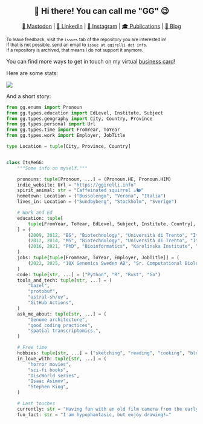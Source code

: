 <!-- markdownlint-disable MD033 MD041 -->

<h2 align="center">
 👋 Hi there! You can call me "GG" 😉
</h2>

<p align="center">
  <a style="border-radius: 50%;" href="https://genomic.social/@ggirelli" target="_blank" title="GirelliGabriele">🐘 Mastodon</a> |
  <a style="border-radius: 50%;" href="https://www.linkedin.com/in/ggirelli" target="_blank" title="ggirelli">👔 LinkedIn</a> |
  <a style="border-radius: 50%;" href="https://www.instagram.com/ggirelli" target="_blank" title="ggirelli">🎨 Instagram</a> |
  <a style="border-radius: 50%;" href="https://scholar.google.se/citations?user=doYZ7JgAAAAJ" target="_blank" title="Google Scholar">🎓 Publications</a> |
  <a style="border-radius: 50%;" href="https://ggirelli.info/blog/" target="_blank" title="Filopoe">🚀 Blog</a>
</p>

<p>
  <small>
    To leave feedback, visit the <code>issues</code> tab of the repository you are interested in!<br/>
    If that is not possible, send an email to <code>issue at ggirelli dot info</code>.<br/>
    If a repository is archived, that means I do not support it anymore.
  </small>
</p>

You can find more ways to get in touch on my virtual [business card]!

Here are some stats:

![](https://nirzak-streak-stats.vercel.app/?user=ggirelli&theme=dark&hide_border=false)

And a short story:
```python
from gg.enums import Pronoun
from gg.types.education import EdLevel, Institute, Subject
from gg.types.geography import City, Country, Province
from gg.types.personal import Url
from gg.types.time import FromYear, ToYear
from gg.types.work import Employer, JobTitle

type Location = tuple[City, Province, Country]


class ItsMeGG:
    """Some info on myself."""

    pronouns: tuple[Pronoun, ...] = (Pronoun.HE, Pronoun.HIM)
    indie_website: Url = "https://ggirelli.info"
    spirit_animal: str = "Caffeinated squirrel ☕🐿️"
    hometown: Location = ("Bussolengo", "Verona", "Italia")
    lives_in: Location = ("Sundbyberg", "Stockholm", "Sverige")

    # Work and Ed
    education: tuple[
        tuple[FromYear, ToYear, EdLevel, Subject, Institute, Country], ...
    ] = (
        (2009, 2012, "BS", "Biotechnology", "Università di Trento", "Italia"),
        (2012, 2014, "MS", "Biotechnology", "Università di Trento", "Italia"),
        (2016, 2021, "PhD", "Bioinformatics", "Karolinska Institute", "Sweden"),
    )
    jobs: tuple[tuple[FromYear, ToYear, Employer, JobTitle]] = (
        (2022, 2025, "10X Genomics Sweden AB", "Sr. Computational Biologist"),
    )
    code: tuple[str, ...] = ("Python", "R", "Rust", "Go")
    tools_and_tech: tuple[str, ...] = (
        "bazel",
        "protobuf",
        "astral-sh/uv",
        "GitHub Actions",
    )
    ask_me_about: tuple[str, ...] = (
        "Genome architecture",
        "good coding practices",
        "spatial transcriptomics.",
    )

    # Free time
    hobbies: tuple[str, ...] = ("sketching", "reading", "cooking", "blogging")
    in_love_with: tuple[str, ...] = (
        "horror movies",
        "sci-fi books",
        "DiscWorld series",
        "Isaac Asimov",
        "Stephen King",
    )

    # Last touches
    currently: str = "Having fun with an old film camera from the early 60s!"
    fun_fact: str = "I am hypophantasic, but enjoy drawing!✏️"
```

[business card]: https://ggirelli.info
